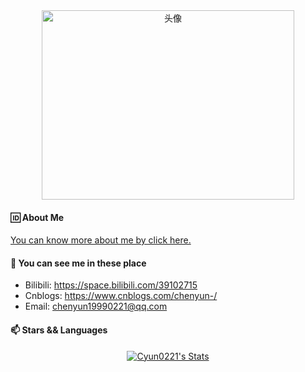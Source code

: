 <div align=center>
  <img src="https://cyun0221.github.io/assets/images/README/cyun.jpg" alt="头像" width=404 height=303>
</div>

#### 🆔 About Me

[You can know more about me by click here.](https://cyun0221.github.io/about.html)

#### 💬 You can see me in these place

- Bilibili: https://space.bilibili.com/39102715
- Cnblogs: https://www.cnblogs.com/chenyun-/ 
- Email: chenyun19990221@qq.com

#### 📫 Stars && Languages
<p align="center">
  <a href="https://github.com/Cyun0221" class="rich-diff-level-one">
    <img src="https://github-readme-stats.vercel.app/api?username=Cyun0221&theme=&title_color=0080ff&text_color=0080ff88" alt="Cyun0221's Stats" >
  </a>
</p>


<!--
**Cyun0221/Cyun0221** is a ✨ _special_ ✨ repository because its `README.md` (this file) appears on your GitHub profile.

Here are some ideas to get you started:

- 🔭 I’m currently working on ...
- 🌱 I’m currently learning ...
- 👯 I’m looking to collaborate on ...
- 🤔 I’m looking for help with ...
- 💬 Ask me about ...
- 📫 How to reach me: ...
- 😄 Pronouns: ...
- ⚡ Fun fact: ...
-->
